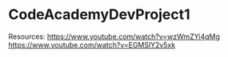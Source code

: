 # CodeAcademyDevProject1
Resources: 
https://www.youtube.com/watch?v=wzWmZYi4qMg \
https://www.youtube.com/watch?v=EGMSlY2v5xk
